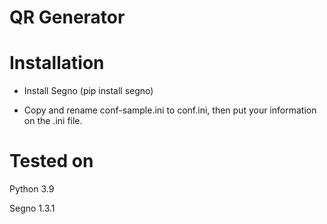 # QR Generator
# Installation
* Install Segno (pip install segno)

* Copy and rename conf-sample.ini to conf.ini, then put your information on the .ini file.

# Tested on
Python 3.9

Segno 1.3.1
